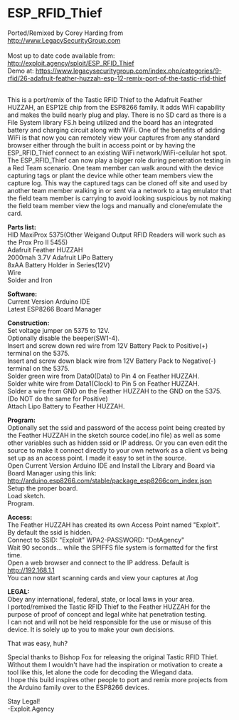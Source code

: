 # ESP_RFID_Thief

Ported/Remixed by Corey Harding from http://www.LegacySecurityGroup.com<br><br>
Most up to date code available from: http://exploit.agency/sploit/ESP_RFID_Thief<br>
Demo at: https://www.legacysecuritygroup.com/index.php/categories/9-rfid/26-adafruit-feather-huzzah-esp-12-remix-port-of-the-tastic-rfid-thief<br>
<br>

This is a port/remix of the Tastic RFID Thief to the Adafruit Feather HUZZAH, an ESP12E chip from the ESP8266 family.  It adds WiFi capability and makes the build nearly plug and play.  There is no SD card as there is a File System library FS.h being utilized and the board has an integrated battery and charging circuit along with WiFi.  One of the benefits of adding WiFi is that now you can remotely view your captures from any standard browser either through the built in access point or by having the ESP_RFID_Thief connect to an existing WiFi network/WiFi-cellular hot spot.  The ESP_RFID_Thief can now play a bigger role during penetration testing in a Red Team scenario.  One team member can walk around with the device capturing tags or plant the device while other team members view the capture log.  This way the captured tags can be cloned off site and used by another team member walking in or sent via a network to a tag emulator that the field team member is carrying to avoid looking suspicious by not making the field team member view the logs and manually and clone/emulate the card.

<b>Parts list:</b><br>
HID MaxiProx 5375(Other Weigand Output RFID Readers will work such as the Prox Pro II 5455)<br>
Adafruit Feather HUZZAH<br>
2000mah 3.7V Adafruit LiPo Battery<br>
8xAA Battery Holder in Series(12V)<br>
Wire<br>
Solder and Iron<br>

<b>Software:</b><br>
Current Version Arduino IDE<br>
Latest ESP8266 Board Manager<br>

<b>Construction:</b><br>
Set voltage jumper on 5375 to 12V.<br>
Optionally disable the beeper(SW1-4).<br>
Insert and screw down red wire from 12V Battery Pack to Positive(+) terminal on the 5375.<br>
Insert and screw down black wire from 12V Battery Pack to Negative(-) terminal on the 5375.<br>
Solder green wire from Data0(Data) to Pin 4 on Feather HUZZAH.<br>
Solder white wire from Data1(Clock) to Pin 5 on Feather HUZZAH.<br>
Solder a wire from GND on the Feather HUZZAH to the GND on the 5375.(Do NOT do the same for Positive)<br>
Attach Lipo Battery to Feather HUZZAH.<br>

<b>Program:</b><br>
Optionally set the ssid and password of the access point being created by the Feather HUZZAH in the sketch source code(.ino file) as well as some other variables such as hidden ssid or IP address.  Or you can even edit the source to make it connect directly to your own network as a client vs being set up as an access point.  I made it easy to set in the source.<br>
Open Current Version Arduino IDE and Install the Library and Board via Board Manager using this link:<br>http://arduino.esp8266.com/stable/package_esp8266com_index.json <br>
Setup the proper board.<br>
Load sketch.<br>
Program.<br>

<b>Access:</b><br>
The Feather HUZZAH has created its own Access Point named "Exploit".<br>
By default the ssid is hidden.<br>
Connect to SSID: "Exploit" WPA2-PASSWORD: "DotAgency"<br>
Wait 90 seconds... while the SPIFFS file system is formatted for the first time.<br>
Open a web browser and connect to the IP address.  Default is http://192.168.1.1 <br>
You can now start scanning cards and view your captures at /log<br>

<b>LEGAL:</b><br>
Obey any international, federal, state, or local laws in your area.<br>
I ported/remixed the Tastic RFID Thief to the Feather HUZZAH for the purpose of proof of concept and legal white hat penetration testing.<br>
I can not and will not be held responsible for the use or misuse of this device.  It is solely up to you to make your own decisions.<br>

That was easy, huh?

Special thanks to Bishop Fox for releasing the original Tastic RFID Thief.<br>
Without them I wouldn't have had the inspiration or motivation to create a tool like this, let alone the code for decoding the Wiegand data.<br>
I hope this build inspires other people to port and remix more projects from the Arduino family over to the ESP8266 devices.<br>

Stay Legal!<br>
-Exploit.Agency
